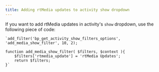 ```yaml
---
title: Adding rtMedia updates to activity show dropdown
---
```


If you want to add rtMedia updates in activity's `show` dropdown, use the following piece of code:

	`add_filter('bp_get_activity_show_filters_options', 'add_media_show_filter', 10, 2);

	function add_media_show_filter( $filters, $context ){
		$filters['rtmedia_update'] = 'rtMedia Updates';
		return $filters;
	}`

